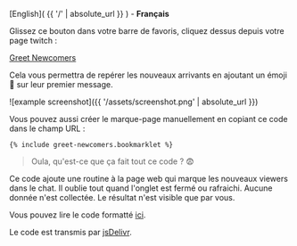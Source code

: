 [English]( {{ '/' | absolute_url }} ) - **Français**

Glissez ce bouton dans votre barre de favoris, cliquez dessus depuis votre page twitch :

<p class="bookmarklet-button"><a href="{% include greet-newcomers.bookmarklet %}" title="Glissez-moi dans votre barre de favoris">Greet Newcomers</a></p>

Cela vous permettra de repérer les nouveaux arrivants en ajoutant un émoji 👋 sur leur premier message.

![example screenshot]({{ '/assets/screenshot.png' | absolute_url }})

Vous pouvez aussi créer le marque-page manuellement en copiant ce code dans le champ URL :

```
{% include greet-newcomers.bookmarklet %}
```

> Oula, qu'est-ce que ça fait tout ce code ? 😨

Ce code ajoute une routine à la page web qui marque les nouveaux viewers dans le chat. Il oublie tout quand l'onglet est fermé ou rafraichi. Aucune donnée n'est collectée. Le résultat n'est visible que par vous.

Vous pouvez lire le code formatté [ici](https://github.com/thomaslule/twitch-greet-newcomers/blob/master/greet-newcomers.js).

Le code est transmis par [jsDelivr](https://www.jsdelivr.com/).
